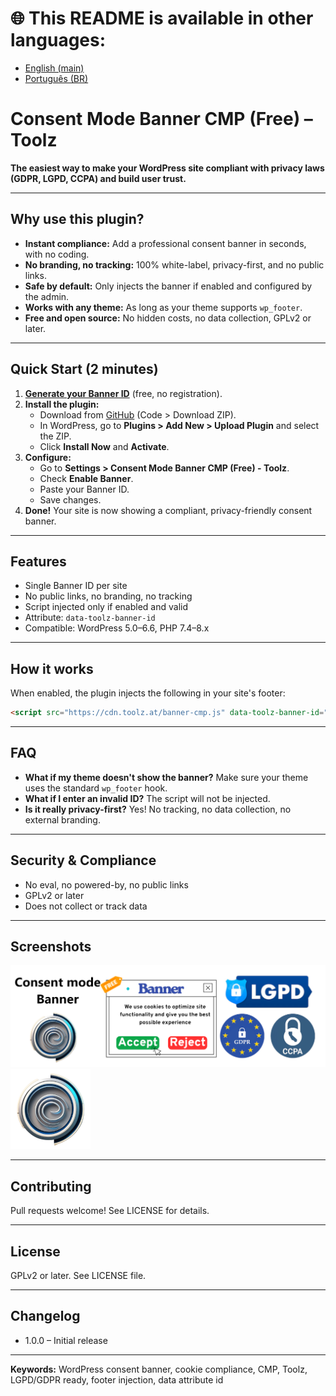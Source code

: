 


# :globe_with_meridians: This README is available in other languages:
- [English (main)](README.en.md)
- [Português (BR)](README.pt-br.md)

# Consent Mode Banner CMP (Free) – Toolz

**The easiest way to make your WordPress site compliant with privacy laws (GDPR, LGPD, CCPA) and build user trust.**

---

## Why use this plugin?

- **Instant compliance:** Add a professional consent banner in seconds, with no coding.
- **No branding, no tracking:** 100% white-label, privacy-first, and no public links.
- **Safe by default:** Only injects the banner if enabled and configured by the admin.
- **Works with any theme:** As long as your theme supports `wp_footer`.
- **Free and open source:** No hidden costs, no data collection, GPLv2 or later.

---

## Quick Start (2 minutes)

1. **[Generate your Banner ID](https://consentmode.toolz.at/en/generator)** (free, no registration).
2. **Install the plugin:**
	 - Download from [GitHub](https://github.com/Toolz-at/consent-mode-banner-cmp-free-toolz) (Code > Download ZIP).
	 - In WordPress, go to **Plugins > Add New > Upload Plugin** and select the ZIP.
	 - Click **Install Now** and **Activate**.
3. **Configure:**
	 - Go to **Settings > Consent Mode Banner CMP (Free) - Toolz**.
	 - Check **Enable Banner**.
	 - Paste your Banner ID.
	 - Save changes.
4. **Done!** Your site is now showing a compliant, privacy-friendly consent banner.

---

## Features

- Single Banner ID per site
- No public links, no branding, no tracking
- Script injected only if enabled and valid
- Attribute: `data-toolz-banner-id`
- Compatible: WordPress 5.0–6.6, PHP 7.4–8.x

---

## How it works

When enabled, the plugin injects the following in your site's footer:

```html
<script src="https://cdn.toolz.at/banner-cmp.js" data-toolz-banner-id="YOUR_ID"></script>
```

---

## FAQ

- **What if my theme doesn't show the banner?**
	Make sure your theme uses the standard `wp_footer` hook.
- **What if I enter an invalid ID?**
	The script will not be injected.
- **Is it really privacy-first?**
	Yes! No tracking, no data collection, no external branding.

---

## Security & Compliance

- No eval, no powered-by, no public links
- GPLv2 or later
- Does not collect or track data

---

## Screenshots

![Settings page screenshot](assets/banner-1544x500.png)
![Plugin icon](assets/icon-128x128.png)

---

## Contributing

Pull requests welcome! See LICENSE for details.

---

## License

GPLv2 or later. See LICENSE file.

---

## Changelog

- 1.0.0 – Initial release

---

**Keywords:** WordPress consent banner, cookie compliance, CMP, Toolz, LGPD/GDPR ready, footer injection, data attribute id
